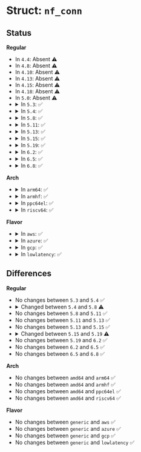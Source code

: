 # Struct: <code>nf_conn</code>

## Status
<b>Regular</b>
<ul>
<li>
In <code>4.4</code>: Absent ⚠️
</li>
<li>
In <code>4.8</code>: Absent ⚠️
</li>
<li>
In <code>4.10</code>: Absent ⚠️
</li>
<li>
In <code>4.13</code>: Absent ⚠️
</li>
<li>
In <code>4.15</code>: Absent ⚠️
</li>
<li>
In <code>4.18</code>: Absent ⚠️
</li>
<li>
In <code>5.0</code>: Absent ⚠️
</li>
<li>
<details>
<summary>In <code>5.3</code>: ✅</summary>

```c
struct nf_conn {
    struct nf_conntrack ct_general;
    spinlock_t lock;
    u32 timeout;
    struct nf_conntrack_zone zone;
    struct nf_conntrack_tuple_hash tuplehash[2];
    long unsigned int status;
    u16 cpu;
    possible_net_t ct_net;
    struct hlist_node nat_bysource;
    u8 __nfct_init_offset[0];
    struct nf_conn *master;
    u_int32_t mark;
    u_int32_t secmark;
    struct nf_ct_ext *ext;
    union nf_conntrack_proto proto;
};
```
</details>
</li>
<li>
<details>
<summary>In <code>5.4</code>: ✅</summary>

```c
struct nf_conn {
    struct nf_conntrack ct_general;
    spinlock_t lock;
    u32 timeout;
    struct nf_conntrack_zone zone;
    struct nf_conntrack_tuple_hash tuplehash[2];
    long unsigned int status;
    u16 cpu;
    possible_net_t ct_net;
    struct hlist_node nat_bysource;
    u8 __nfct_init_offset[0];
    struct nf_conn *master;
    u_int32_t mark;
    u_int32_t secmark;
    struct nf_ct_ext *ext;
    union nf_conntrack_proto proto;
};
```
</details>
</li>
<li>
<details>
<summary>In <code>5.8</code>: ✅</summary>

```c
struct nf_conn {
    struct nf_conntrack ct_general;
    spinlock_t lock;
    u32 timeout;
    struct nf_conntrack_zone zone;
    struct nf_conntrack_tuple_hash tuplehash[2];
    long unsigned int status;
    u16 cpu;
    possible_net_t ct_net;
    struct hlist_node nat_bysource;
    struct (anon) __nfct_init_offset;
    struct nf_conn *master;
    u_int32_t mark;
    u_int32_t secmark;
    struct nf_ct_ext *ext;
    union nf_conntrack_proto proto;
};
```
</details>
</li>
<li>
<details>
<summary>In <code>5.11</code>: ✅</summary>

```c
struct nf_conn {
    struct nf_conntrack ct_general;
    spinlock_t lock;
    u32 timeout;
    struct nf_conntrack_zone zone;
    struct nf_conntrack_tuple_hash tuplehash[2];
    long unsigned int status;
    u16 cpu;
    possible_net_t ct_net;
    struct hlist_node nat_bysource;
    struct (anon) __nfct_init_offset;
    struct nf_conn *master;
    u_int32_t mark;
    u_int32_t secmark;
    struct nf_ct_ext *ext;
    union nf_conntrack_proto proto;
};
```
</details>
</li>
<li>
<details>
<summary>In <code>5.13</code>: ✅</summary>

```c
struct nf_conn {
    struct nf_conntrack ct_general;
    spinlock_t lock;
    u32 timeout;
    struct nf_conntrack_zone zone;
    struct nf_conntrack_tuple_hash tuplehash[2];
    long unsigned int status;
    u16 cpu;
    possible_net_t ct_net;
    struct hlist_node nat_bysource;
    struct (anon) __nfct_init_offset;
    struct nf_conn *master;
    u_int32_t mark;
    u_int32_t secmark;
    struct nf_ct_ext *ext;
    union nf_conntrack_proto proto;
};
```
</details>
</li>
<li>
<details>
<summary>In <code>5.15</code>: ✅</summary>

```c
struct nf_conn {
    struct nf_conntrack ct_general;
    spinlock_t lock;
    u32 timeout;
    struct nf_conntrack_zone zone;
    struct nf_conntrack_tuple_hash tuplehash[2];
    long unsigned int status;
    u16 cpu;
    possible_net_t ct_net;
    struct hlist_node nat_bysource;
    struct (anon) __nfct_init_offset;
    struct nf_conn *master;
    u_int32_t mark;
    u_int32_t secmark;
    struct nf_ct_ext *ext;
    union nf_conntrack_proto proto;
};
```
</details>
</li>
<li>
<details>
<summary>In <code>5.19</code>: ✅</summary>

```c
struct nf_conn {
    struct nf_conntrack ct_general;
    spinlock_t lock;
    u32 timeout;
    struct nf_conntrack_zone zone;
    struct nf_conntrack_tuple_hash tuplehash[2];
    long unsigned int status;
    possible_net_t ct_net;
    struct hlist_node nat_bysource;
    struct (anon) __nfct_init_offset;
    struct nf_conn *master;
    u_int32_t mark;
    u_int32_t secmark;
    struct nf_ct_ext *ext;
    union nf_conntrack_proto proto;
};
```
</details>
</li>
<li>
<details>
<summary>In <code>6.2</code>: ✅</summary>

```c
struct nf_conn {
    struct nf_conntrack ct_general;
    spinlock_t lock;
    u32 timeout;
    struct nf_conntrack_zone zone;
    struct nf_conntrack_tuple_hash tuplehash[2];
    long unsigned int status;
    possible_net_t ct_net;
    struct hlist_node nat_bysource;
    struct (anon) __nfct_init_offset;
    struct nf_conn *master;
    u_int32_t mark;
    u_int32_t secmark;
    struct nf_ct_ext *ext;
    union nf_conntrack_proto proto;
};
```
</details>
</li>
<li>
<details>
<summary>In <code>6.5</code>: ✅</summary>

```c
struct nf_conn {
    struct nf_conntrack ct_general;
    spinlock_t lock;
    u32 timeout;
    struct nf_conntrack_zone zone;
    struct nf_conntrack_tuple_hash tuplehash[2];
    long unsigned int status;
    possible_net_t ct_net;
    struct hlist_node nat_bysource;
    struct (anon) __nfct_init_offset;
    struct nf_conn *master;
    u_int32_t mark;
    u_int32_t secmark;
    struct nf_ct_ext *ext;
    union nf_conntrack_proto proto;
};
```
</details>
</li>
<li>
<details>
<summary>In <code>6.8</code>: ✅</summary>

```c
struct nf_conn {
    struct nf_conntrack ct_general;
    spinlock_t lock;
    u32 timeout;
    struct nf_conntrack_zone zone;
    struct nf_conntrack_tuple_hash tuplehash[2];
    long unsigned int status;
    possible_net_t ct_net;
    struct hlist_node nat_bysource;
    struct (anon) __nfct_init_offset;
    struct nf_conn *master;
    u_int32_t mark;
    u_int32_t secmark;
    struct nf_ct_ext *ext;
    union nf_conntrack_proto proto;
};
```
</details>
</li>
</ul>
<b>Arch</b>
<ul>
<li>
<details>
<summary>In <code>arm64</code>: ✅</summary>

```c
struct nf_conn {
    struct nf_conntrack ct_general;
    spinlock_t lock;
    u32 timeout;
    struct nf_conntrack_zone zone;
    struct nf_conntrack_tuple_hash tuplehash[2];
    long unsigned int status;
    u16 cpu;
    possible_net_t ct_net;
    struct hlist_node nat_bysource;
    u8 __nfct_init_offset[0];
    struct nf_conn *master;
    u_int32_t mark;
    u_int32_t secmark;
    struct nf_ct_ext *ext;
    union nf_conntrack_proto proto;
};
```
</details>
</li>
<li>
<details>
<summary>In <code>armhf</code>: ✅</summary>

```c
struct nf_conn {
    struct nf_conntrack ct_general;
    spinlock_t lock;
    u32 timeout;
    struct nf_conntrack_zone zone;
    struct nf_conntrack_tuple_hash tuplehash[2];
    long unsigned int status;
    u16 cpu;
    possible_net_t ct_net;
    struct hlist_node nat_bysource;
    u8 __nfct_init_offset[0];
    struct nf_conn *master;
    u_int32_t mark;
    u_int32_t secmark;
    struct nf_ct_ext *ext;
    union nf_conntrack_proto proto;
};
```
</details>
</li>
<li>
<details>
<summary>In <code>ppc64el</code>: ✅</summary>

```c
struct nf_conn {
    struct nf_conntrack ct_general;
    spinlock_t lock;
    u32 timeout;
    struct nf_conntrack_zone zone;
    struct nf_conntrack_tuple_hash tuplehash[2];
    long unsigned int status;
    u16 cpu;
    possible_net_t ct_net;
    struct hlist_node nat_bysource;
    u8 __nfct_init_offset[0];
    struct nf_conn *master;
    u_int32_t mark;
    u_int32_t secmark;
    struct nf_ct_ext *ext;
    union nf_conntrack_proto proto;
};
```
</details>
</li>
<li>
<details>
<summary>In <code>riscv64</code>: ✅</summary>

```c
struct nf_conn {
    struct nf_conntrack ct_general;
    spinlock_t lock;
    u32 timeout;
    struct nf_conntrack_zone zone;
    struct nf_conntrack_tuple_hash tuplehash[2];
    long unsigned int status;
    u16 cpu;
    possible_net_t ct_net;
    struct hlist_node nat_bysource;
    u8 __nfct_init_offset[0];
    struct nf_conn *master;
    u_int32_t mark;
    u_int32_t secmark;
    struct nf_ct_ext *ext;
    union nf_conntrack_proto proto;
};
```
</details>
</li>
</ul>
<b>Flavor</b>
<ul>
<li>
<details>
<summary>In <code>aws</code>: ✅</summary>

```c
struct nf_conn {
    struct nf_conntrack ct_general;
    spinlock_t lock;
    u32 timeout;
    struct nf_conntrack_zone zone;
    struct nf_conntrack_tuple_hash tuplehash[2];
    long unsigned int status;
    u16 cpu;
    possible_net_t ct_net;
    struct hlist_node nat_bysource;
    u8 __nfct_init_offset[0];
    struct nf_conn *master;
    u_int32_t mark;
    u_int32_t secmark;
    struct nf_ct_ext *ext;
    union nf_conntrack_proto proto;
};
```
</details>
</li>
<li>
<details>
<summary>In <code>azure</code>: ✅</summary>

```c
struct nf_conn {
    struct nf_conntrack ct_general;
    spinlock_t lock;
    u32 timeout;
    struct nf_conntrack_zone zone;
    struct nf_conntrack_tuple_hash tuplehash[2];
    long unsigned int status;
    u16 cpu;
    possible_net_t ct_net;
    struct hlist_node nat_bysource;
    u8 __nfct_init_offset[0];
    struct nf_conn *master;
    u_int32_t mark;
    u_int32_t secmark;
    struct nf_ct_ext *ext;
    union nf_conntrack_proto proto;
};
```
</details>
</li>
<li>
<details>
<summary>In <code>gcp</code>: ✅</summary>

```c
struct nf_conn {
    struct nf_conntrack ct_general;
    spinlock_t lock;
    u32 timeout;
    struct nf_conntrack_zone zone;
    struct nf_conntrack_tuple_hash tuplehash[2];
    long unsigned int status;
    u16 cpu;
    possible_net_t ct_net;
    struct hlist_node nat_bysource;
    u8 __nfct_init_offset[0];
    struct nf_conn *master;
    u_int32_t mark;
    u_int32_t secmark;
    struct nf_ct_ext *ext;
    union nf_conntrack_proto proto;
};
```
</details>
</li>
<li>
<details>
<summary>In <code>lowlatency</code>: ✅</summary>

```c
struct nf_conn {
    struct nf_conntrack ct_general;
    spinlock_t lock;
    u32 timeout;
    struct nf_conntrack_zone zone;
    struct nf_conntrack_tuple_hash tuplehash[2];
    long unsigned int status;
    u16 cpu;
    possible_net_t ct_net;
    struct hlist_node nat_bysource;
    u8 __nfct_init_offset[0];
    struct nf_conn *master;
    u_int32_t mark;
    u_int32_t secmark;
    struct nf_ct_ext *ext;
    union nf_conntrack_proto proto;
};
```
</details>
</li>
</ul>

## Differences
<b>Regular</b>
<ul>
<li>
No changes between <code>5.3</code> and <code>5.4</code> ✅
</li>
<li>
<details>
<summary>Changed between <code>5.4</code> and <code>5.8</code> ⚠️</summary>
<ul>
<li>
<b>Field type changed. </b>
<code>u8 __nfct_init_offset[0]</code> ➡️ <code>struct (anon) __nfct_init_offset</code>
</li>
</ul>
</details>
</li>
<li>
No changes between <code>5.8</code> and <code>5.11</code> ✅
</li>
<li>
No changes between <code>5.11</code> and <code>5.13</code> ✅
</li>
<li>
No changes between <code>5.13</code> and <code>5.15</code> ✅
</li>
<li>
<details>
<summary>Changed between <code>5.15</code> and <code>5.19</code> ⚠️</summary>
<ul>
<li>
<b>Field removed. </b>
<code>u16 cpu</code>
</li>
</ul>
</details>
</li>
<li>
No changes between <code>5.19</code> and <code>6.2</code> ✅
</li>
<li>
No changes between <code>6.2</code> and <code>6.5</code> ✅
</li>
<li>
No changes between <code>6.5</code> and <code>6.8</code> ✅
</li>
</ul>
<b>Arch</b>
<ul>
<li>
No changes between <code>amd64</code> and <code>arm64</code> ✅
</li>
<li>
No changes between <code>amd64</code> and <code>armhf</code> ✅
</li>
<li>
No changes between <code>amd64</code> and <code>ppc64el</code> ✅
</li>
<li>
No changes between <code>amd64</code> and <code>riscv64</code> ✅
</li>
</ul>
<b>Flavor</b>
<ul>
<li>
No changes between <code>generic</code> and <code>aws</code> ✅
</li>
<li>
No changes between <code>generic</code> and <code>azure</code> ✅
</li>
<li>
No changes between <code>generic</code> and <code>gcp</code> ✅
</li>
<li>
No changes between <code>generic</code> and <code>lowlatency</code> ✅
</li>
</ul>
